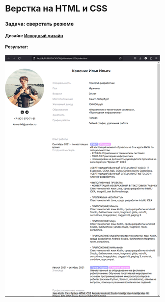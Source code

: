 # Верстка на HTML и CSS
### Задача: сверстать резюме

#### Дизайн: [**Исходный дизайн**](https://www.figma.com/file/G6siaPW9VSKpCMivXjt5In/Untitled?type=design&node-id=0-1&mode=design&t=zunlwcj2C3PxTpQP-0)

#### Результат: 
![image](screen.png)
